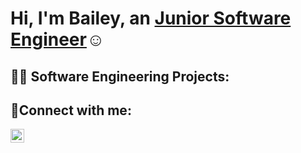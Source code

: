 <h1>Hi, I'm Bailey, an <a href="https://www.linkedin.com/in/bailey-kamai">Junior Software Engineer</a>☺</h1>

<h2>👨‍💻 Software Engineering Projects:</h2>

<h2>🤳Connect with me:</h2>

[<img align="left" alt="Josh | LinkedIn" width="22px" src="https://cdn.jsdelivr.net/npm/simple-icons@v3/icons/linkedin.svg" />][linkedin]

[linkedin]: https://www.linkedin.com/in/bailey-kamai/
